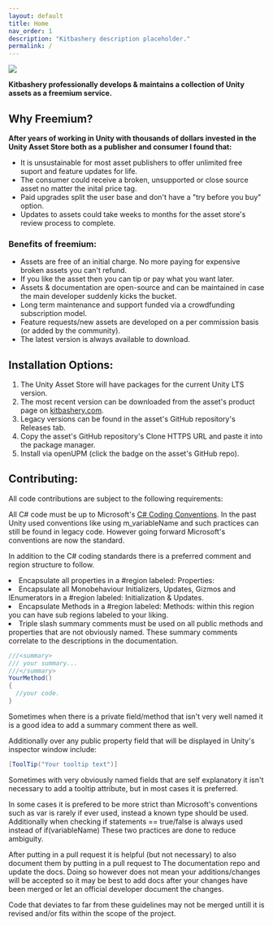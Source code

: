 ```yaml
---
layout: default
title: Home
nav_order: 1
description: "Kitbashery description placeholder."
permalink: /
---
```

![](https://kitbashery.com/assets/images/kitbashery-github-banner.jpg)

<b>Kitbashery professionally develops & maintains a collection of Unity assets as a freemium service.</b>

## Why Freemium?

<p>
<b>After years of working in Unity with thousands of dollars invested
in the Unity Asset Store both as a publisher and consumer I found that:</b>
</p>
<ul>
<li>It is unsustainable for most asset publishers to offer unlimited free suport and feature updates for life.</li>
<li>The consumer could receive a broken, unsupported or close source asset no matter the inital price tag.</li>
<li>Paid upgrades split the user base and don't have a "try before you buy" option.</li>
<li>Updates to assets could take weeks to months for the asset store's review process to complete.</li>
</ul>

### Benefits of freemium:

<ul>
<li>Assets are free of an initial charge. No more paying for expensive broken assets you can't refund.</li>
<li>If you like the asset then you can tip or pay what you want later.</li>
<li>Assets & documentation are open-source and can be maintained in case the main developer suddenly kicks the bucket.</li>
<li>Long term maintenance and support funded via a crowdfunding subscription model.</li>
<li>Feature requests/new assets are developed on a per commission basis (or added by the community).</li>
<li>The latest version is always available to download.</li>
</ul>

## Installation Options:
<ol>
<li>The Unity Asset Store will have packages for the current Unity LTS version.</li>
<li>The most recent version can be downloaded from the asset's product page on <a href="https://kitbashery.com/">kitbashery.com</a>.</li>
<li>Legacy versions can be found in the asset's GitHub repository's Releases tab.</li>
<li>Copy the asset's GitHub repository's Clone HTTPS URL and paste it into the package manager.</li>
<li>Install via openUPM (click the badge on the asset's GitHub repo).</li>
</ol>

## Contributing:
All code contributions are subject to the following requirements:

<p>
All C# code must be up to Microsoft's <a href="https://docs.microsoft.com/en-us/dotnet/csharp/fundamentals/coding-style/coding-conventions">C# Coding Conventions</a>. In the past Unity used conventions like using m_variableName and such practices can still be found in legacy code. However going forward Microsoft's conventions are now the standard.
</p>

In addition to the C# coding standards there is a preferred comment and region structure to follow.

<li>Encapsulate all properties in a #region labeled: Properties:</li>
<li>Encapsulate all Monobehaviour Initializers, Updates, Gizmos and IEnumerators in a #region labeled: Initialization & Updates.</li>
<li>Encapsulate Methods in a #region labeled: Methods: within this region you can have sub regions labeled to your liking.</li>
<li>Triple slash summary comments must be used on all public methods and properties that are not obviously named. These summary comments correlate to the descriptions in the documentation.</li>


```csharp
///<summary>
/// your summary...
///</summary>
YourMethod()
{
  //your code.
}
```
Sometimes when there is a private field/method that isn't very well named it is a good idea to add a summary comment there as well.

Additionally over any public property field that will be displayed in Unity's inspector window include:


```csharp 
[ToolTip("Your tooltip text")]
```

Sometimes with very obviously named fields that are self explanatory it isn't necessary to add a tooltip attribute, but in most cases it is preferred.

In some cases it is prefered to be more strict than Microsoft's conventions such as var is rarely if ever used, instead a known type should be used. Additionally when checking if statements == true/false is always used instead of if(variableName) These two practices are done to reduce ambiguity.

After putting in a pull request it is helpful (but not necessary) to also document them by putting in a pull request to The documentation repo and update the docs. Doing so however does not mean your additions/changes will be accepted so it may be best to add docs after your changes have been merged or let an official developer document the changes.

Code that deviates to far from these guidelines may not be merged untill it is revised and/or fits within the scope of the project.

